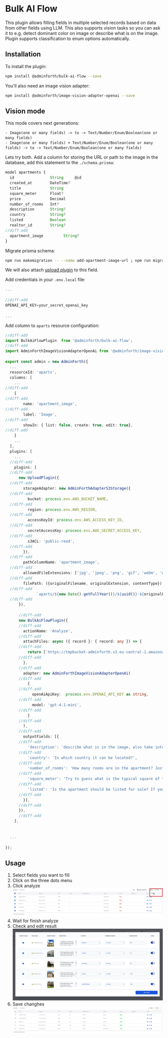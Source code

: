 # Bulk AI Flow

This plugin allows filling fields in multiple selected records based on data from other fields using LLM.
This also supports vision tasks so you can ask it to e.g. detect dominant color on image or describe what is on the image. Plugin supports classification to enum options automatically.

## Installation

To install the plugin:

```bash
npm install @adminforth/bulk-ai-flow --save
```

You'll also need an image vision adapter:

```bash
npm install @adminforth/image-vision-adapter-openai --save
```


## Vision mode

This mode covers next generations:

```
- Image(one or many fields) -> to -> Text/Number/Enum/Boolean(one or many fields)
- Image(one or many fields) + Text/Number/Enum/Boolean(one or many fields) -> to -> Text/Number/Enum/Boolean(one or many fields)
```

Lets try both. Add a column for storing the URL or path to the image in the database, add this statement to the `./schema.prisma`:

```ts title="./schema.prisma"
model apartments {
  id                String     @id
  created_at        DateTime?
  title             String
  square_meter      Float?
  price             Decimal
  number_of_rooms   Int?
  description       String?
  country           String?
  listed            Boolean
  realtor_id        String?
//diff-add
  apartment_image         String?
}
```

Migrate prisma schema:

```bash
npm run makemigration -- --name add-apartment-image-url ; npm run migrate:local
```

We will also attach [upload plugin](/docs/tutorial/Plugins/upload/) to this field.


Add credentials in your `.env.local` file:
```ts title=".env"
...

//diff-add
OPENAI_API_KEY=your_secret_openai_key

...
```


Add column to `aparts` resource configuration:

```ts title="./resources/apartments.ts"
//diff-add
import BulkAiFlowPlugin  from '@adminforth/bulk-ai-flow';
//diff-add
import AdminForthImageVisionAdapterOpenAi from '@adminforth/image-vision-adapter-openai';

export const admin = new AdminForth({
  ...
  resourceId: 'aparts',
  columns: [
    ...
//diff-add
    {
//diff-add
        name: 'apartment_image',
//diff-add
        label: 'Image',
//diff-add
        showIn: { list: false, create: true, edit: true},
//diff-add
    }
    ...
  ],
  plugins: [
    ...
  //diff-add
    plugins: [
  //diff-add
      new UploadPlugin({
  //diff-add
        storageAdapter: new AdminForthAdapterS3Storage({
  //diff-add
          bucket: process.env.AWS_BUCKET_NAME,
  //diff-add
          region: process.env.AWS_REGION,
  //diff-add
          accessKeyId: process.env.AWS_ACCESS_KEY_ID,
  //diff-add
          secretAccessKey: process.env.AWS_SECRET_ACCESS_KEY,
  //diff-add
          s3ACL: 'public-read',
  //diff-add
        }),
  //diff-add
        pathColumnName: 'apartment_image',
  //diff-add
        allowedFileExtensions: ['jpg', 'jpeg', 'png', 'gif', 'webm', 'webp'],
  //diff-add
        filePath: ({originalFilename, originalExtension, contentType}) => 
  //diff-add
              `aparts/${new Date().getFullYear()}/${uuid()}-${originalFilename}.${originalExtension}`,
  //diff-add
      }),

      //diff-add
      new BulkAiFlowPlugin({
      //diff-add
        actionName: 'Analyze',
      //diff-add
        attachFiles: async ({ record }: { record: any }) => {
      //diff-add
          return [`https://tmpbucket-adminforth.s3.eu-central-1.amazonaws.com/${record.apartment_image}`];
      //diff-add
        },
      //diff-add
        adapter: new AdminForthImageVisionAdapterOpenAi(
      //diff-add
          {
      //diff-add
            openAiApiKey:  process.env.OPENAI_API_KEY as string,
      //diff-add
            model: 'gpt-4.1-mini',
      //diff-add
          }
      //diff-add
        ),
      //diff-add
        outputFields: [{ 
      //diff-add
          'description': 'describe what is in the image, also take into account that price is {{price}}', 
      //diff-add
          'country': 'In which country it can be located?', 
      //diff-add
          'number_of_rooms': 'How many rooms are in the apartment? Just try to guess what is a typical one. If you do not know, just guess',
      //diff-add
          'square_meter': 'Try to guess what is the typical square of the apartment in square meters? If you do not know, just guess',
      //diff-add
          'listed': 'Is the apartment should be listed for sale? If you do not know, just guess, return boolean value',
      //diff-add
        }],
      //diff-add
      }),
      //diff-add
    ],

  
  ...

});
```

## Usage
1. Select fields you want to fill
2. Click on the three dots menu
3. Click analyze 
![alt text](Bulk-vision-1.png)
4. Wait for finish analyze
5. Check and edit result
![alt text](Bulk-vision-2.png)
6. Save changhes
![alt text](Bulk-vision-3.png)
